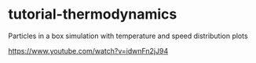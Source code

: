 # tutorial-thermodynamics
Particles in a box simulation with temperature and speed distribution plots


https://www.youtube.com/watch?v=idwnFn2jJ94
